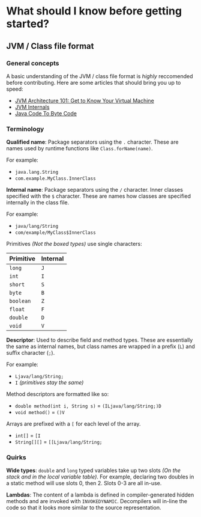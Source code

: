 # What should I know before getting started?

## JVM / Class file format

### General concepts

A basic understanding of the JVM / class file format is _highly_ reccomended before contributing. 
Here are some articles that should bring you up to speed:

- [JVM Architecture 101: Get to Know Your Virtual Machine](https://blog.overops.com/jvm-architecture-101-get-to-know-your-virtual-machine/)
- [JVM Internals](https://blog.jamesdbloom.com/JVMInternals.html)
- [Java Code To Byte Code](https://blog.jamesdbloom.com/JavaCodeToByteCode_PartOne.html)

### Terminology

**Qualified name**: Package separators using the `.` character. 
These are names used by runtime functions like `Class.forName(name)`.

For example: 

- `java.lang.String`
- `com.example.MyClass.InnerClass`

**Internal name**: Package separators using the `/` character. 
Inner classes specified with the `$` character. 
These are names how classes are specified internally in the class file.

For example: 

- `java/lang/String`
- `com/example/MyClass$InnerClass`

Primitives *(Not the boxed types)* use single characters:

| Primitive | Internal |
|-----------|----------|
| `long`    | `J`      |
| `int`     | `I`      |
| `short`   | `S`      |
| `byte`    | `B`      |
| `boolean` | `Z`      |
| `float`   | `F`      |
| `double`  | `D`      |
| `void`    | `V`      |

**Descriptor**: Used to describe field and method types. 
These are essentially the same as internal names, but class names are wrapped in a prefix (`L`) and suffix character (`;`).

For example: 

 * `Ljava/lang/String;`
 * `I` _(primitives stay the same)_
 
Method descriptors are formatted like so:
 
 * `double method(int i, String s)` = `(ILjava/lang/String;)D`
 * `void method()` = `()V`
 
Arrays are prefixed with a `[` for each level of the array.

 * `int[]` = `[I`
 * `String[][]` = `[[Ljava/lang/String;`
 
### Quirks

**Wide types**: `double` and `long` typed variables take up two slots _(On the stack and in the local variable table)_.
For example, declaring two doubles in a static method will use slots 0, then 2. 
Slots 0-3 are all in-use. 

**Lambdas**: The content of a lambda is defined in compiler-generated hidden methods and are invoked with `INVOKEDYNAMIC`. 
Decompilers will in-line the code so that it looks more similar to the source representation.
